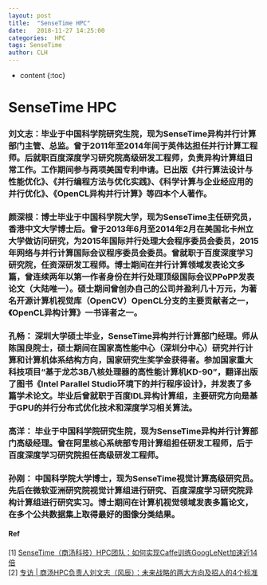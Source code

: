 ```yaml
---
layout: post
title:  "SenseTime HPC"
date:   2018-11-27 14:25:00
categories:  HPC
tags: SenseTime
author: CLH
---
```


* content
{:toc}

# SenseTime HPC #
### 刘文志：毕业于中国科学院研究生院，现为SenseTime异构并行计算部门主管、总监。曾于2011年至2014年间于英伟达担任并行计算工程师。后就职百度深度学习研究院高级研发工程师，负责异构计算组日常工作。工作期间参与两项美国专利申请。已出版《并行算法设计与性能优化》、《并行编程方法与优化实践》、《科学计算与企业经应用的并行优化》、《OpenCL异构并行计算》等四本个人著作。 ###

### 颜深根：博士毕业于中国科学院大学，现为SenseTime主任研究员，香港中文大学博士后。曾于2013年6月至2014年2月在美国北卡州立大学做访问研究，为2015年国际并行处理大会程序委员会委员，2015年网络与并行计算国际会议程序委员会委员。曾就职于百度深度学习研究院，任资深研发工程师。博士期间在并行计算领域发表论文多篇，曾连续两年以第一作者身份在并行处理顶级国际会议PPoPP发表论文（大陆唯一）。硕士期间曾创办自己的公司并盈利几十万元，为著名开源计算机视觉库（OpenCV）OpenCL分支的主要贡献者之一，《OpenCL异构计算》一书译者之一。 ###

### 孔畅： 深圳大学硕士毕业，SenseTime异构并行计算部门经理。师从陈国良院士，硕士期间在国家高性能中心（深圳分中心）研究并行计算和计算机体系结构方向，国家研究生奖学金获得者。参加国家重大科技项目“基于龙芯3B八核处理器的高性能计算机KD-90”，翻译出版了图书《Intel Parallel Studio环境下的并行程序设计》，并发表了多篇学术论文。毕业后曾就职于百度IDL异构计算组，主要研究方向是基于GPU的并行分布式优化技术和深度学习相关算法。 ###

### 高洋： 毕业于中国科学院研究生院，现为SenseTime异构并行计算部门高级经理。曾在阿里核心系统部专用计算组担任研发工程师，后于百度深度学习研究院担任高级研发工程师。 ###

### 孙刚： 中国科学院大学博士，现为SenseTime视觉计算高级研究员。先后在微软亚洲研究院视觉计算组进行研究、百度深度学习研究院异构计算组进行研究实习。博士期间在计算机视觉领域发表多篇论文，在多个公共数据集上取得最好的图像分类结果。 ###

#### Ref ####
[1] [SenseTime（商汤科技）HPC团队：如何实现Caffe训练GoogLeNet加速近14倍](https://blog.csdn.net/happytofly/article/details/80121573)    
[2] [专访 | 商汤HPC负责人刘文志（风辰）：未来战略的两大方向及招人的4个标准](https://blog.csdn.net/dQCFKyQDXYm3F8rB0/article/details/78141296)     
 
       